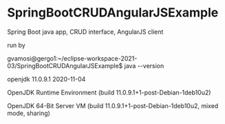 # SpringBootCRUDAngularJSExample
Spring Boot java app, CRUD interface, AngularJS client


run by

gvamosi@gergo1:~/eclipse-workspace-2021-03/SpringBootCRUDAngularJSExample$ java --version

openjdk 11.0.9.1 2020-11-04

OpenJDK Runtime Environment (build 11.0.9.1+1-post-Debian-1deb10u2)

OpenJDK 64-Bit Server VM (build 11.0.9.1+1-post-Debian-1deb10u2, mixed mode, sharing)
